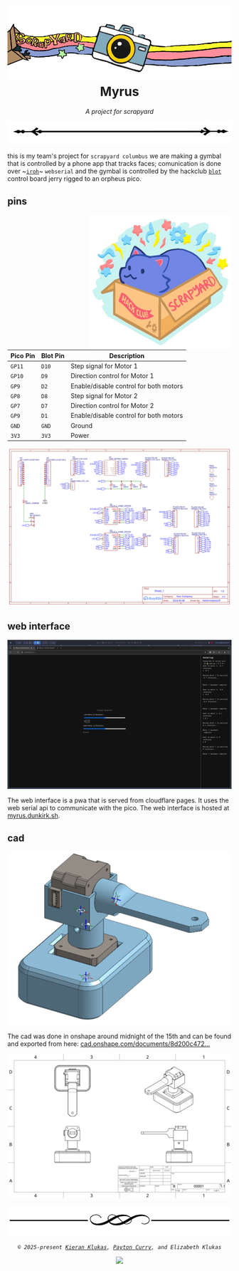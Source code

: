 <h1 align="center">
    <img src="https://raw.githubusercontent.com/taciturnaxolotl/myrus/main/.github/images/logo.png" alt="scrapyard box with rainbow coming out and envoloping a camera"/><br/>
    <span>Myrus</span>
</h1>

<p align="center">
    <i>A project for scrapyard</i>
</p>

<p align="center">
	<img src="https://raw.githubusercontent.com/taciturnaxolotl/carriage/main/.github/images/line-break-thin.svg" />
</p>

this is my team's project for `scrapyard columbus` we are making a gymbal that is controlled by a phone app that tracks faces; comunication is done over ~[`iroh`](https://www.iroh.computer/)~ `webserial` and the gymbal is controlled by the hackclub [`blot`](https://blot.hackclub.com) control board jerry rigged to an orpheus pico.

## pins

<img src="https://raw.githubusercontent.com/taciturnaxolotl/myrus/main/.github/images/acon-scrapyard-live-footage.png" width=320 align="right" />

| Pico Pin | Blot Pin | Description |
|----------|----------|-------------|
| `GP11` | `D10` | Step signal for Motor 1 |
| `GP10` | `D9` | Direction control for Motor 1 |
| `GP9` | `D2` | Enable/disable control for both motors |
| `GP8` | `D8` | Step signal for Motor 2 |
| `GP7` | `D7` | Direction control for Motor 2 |
| `GP9` | `D1` | Enable/disable control for both motors |
| `GND` | `GND` | Ground |
| `3V3` | `3V3` | Power |

![blot schematic](https://raw.githubusercontent.com/taciturnaxolotl/myrus/master/.github/images/blot-schematic.svg)

## web interface

![web interface](https://raw.githubusercontent.com/taciturnaxolotl/myrus/main/.github/images/web-interface.png)

The web interface is a pwa that is served from cloudflare pages. It uses the web serial api to communicate with the pico. The web interface is hosted at [myrus.dunkirk.sh](https://myrus.dunkirk.sh).

## cad

![cad](https://raw.githubusercontent.com/taciturnaxolotl/myrus/main/.github/images/assembly.png)

The cad was done in onshape around midnight of the 15th and can be found and exported from here: [cad.onshape.com/documents/8d200c472...](https://cad.onshape.com/documents/8d200c472fc5b660efdf8352/w/ff1d53ebe00121ac7a3c9bc5/e/6edac687c4356b98c8934741?renderMode=0&uiState=67d649b588856c134638cb6b)

![blueprint](https://raw.githubusercontent.com/taciturnaxolotl/myrus/main/.github/images/blueprint.svg)

<p align="center">
	<img src="https://raw.githubusercontent.com/taciturnaxolotl/carriage/main/.github/images/line-break.svg" />
</p>

<p align="center">
	<i><code>&copy 2025-present <a href="https://github.com/taciturnaxolotl">Kieran Klukas</a>, <a href="https://github.com/paytontech">Payton Curry</a>, and Elizabeth Klukas</code></i>
</p>

<p align="center">
	<a href="https://github.com/taciturnaxolotl/myrus/blob/master/LICENSE.md"><img src="https://img.shields.io/static/v1.svg?style=for-the-badge&label=License&message=AGPL 3.0&logoColor=d9e0ee&colorA=363a4f&colorB=b7bdf8"/></a>
</p>
